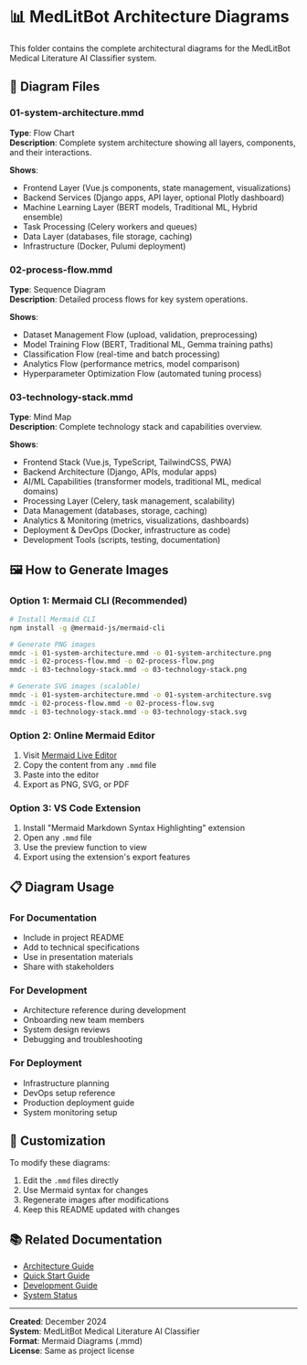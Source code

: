 # 📊 MedLitBot Architecture Diagrams

This folder contains the complete architectural diagrams for the MedLitBot Medical Literature AI Classifier system.

## 📁 Diagram Files

### 01-system-architecture.mmd
**Type**: Flow Chart  
**Description**: Complete system architecture showing all layers, components, and their interactions.

**Shows**:
- Frontend Layer (Vue.js components, state management, visualizations)
- Backend Services (Django apps, API layer, optional Plotly dashboard)
- Machine Learning Layer (BERT models, Traditional ML, Hybrid ensemble)
- Task Processing (Celery workers and queues)
- Data Layer (databases, file storage, caching)
- Infrastructure (Docker, Pulumi deployment)

### 02-process-flow.mmd
**Type**: Sequence Diagram  
**Description**: Detailed process flows for key system operations.

**Shows**:
- Dataset Management Flow (upload, validation, preprocessing)
- Model Training Flow (BERT, Traditional ML, Gemma training paths)
- Classification Flow (real-time and batch processing)
- Analytics Flow (performance metrics, model comparison)
- Hyperparameter Optimization Flow (automated tuning process)

### 03-technology-stack.mmd
**Type**: Mind Map  
**Description**: Complete technology stack and capabilities overview.

**Shows**:
- Frontend Stack (Vue.js, TypeScript, TailwindCSS, PWA)
- Backend Architecture (Django, APIs, modular apps)
- AI/ML Capabilities (transformer models, traditional ML, medical domains)
- Processing Layer (Celery, task management, scalability)
- Data Management (databases, storage, caching)
- Analytics & Monitoring (metrics, visualizations, dashboards)
- Deployment & DevOps (Docker, infrastructure as code)
- Development Tools (scripts, testing, documentation)

## 🖼️ How to Generate Images

### Option 1: Mermaid CLI (Recommended)
```bash
# Install Mermaid CLI
npm install -g @mermaid-js/mermaid-cli

# Generate PNG images
mmdc -i 01-system-architecture.mmd -o 01-system-architecture.png
mmdc -i 02-process-flow.mmd -o 02-process-flow.png
mmdc -i 03-technology-stack.mmd -o 03-technology-stack.png

# Generate SVG images (scalable)
mmdc -i 01-system-architecture.mmd -o 01-system-architecture.svg
mmdc -i 02-process-flow.mmd -o 02-process-flow.svg
mmdc -i 03-technology-stack.mmd -o 03-technology-stack.svg
```

### Option 2: Online Mermaid Editor
1. Visit [Mermaid Live Editor](https://mermaid.live/)
2. Copy the content from any `.mmd` file
3. Paste into the editor
4. Export as PNG, SVG, or PDF

### Option 3: VS Code Extension
1. Install "Mermaid Markdown Syntax Highlighting" extension
2. Open any `.mmd` file
3. Use the preview function to view
4. Export using the extension's export features

## 📋 Diagram Usage

### For Documentation
- Include in project README
- Add to technical specifications
- Use in presentation materials
- Share with stakeholders

### For Development
- Architecture reference during development
- Onboarding new team members
- System design reviews
- Debugging and troubleshooting

### For Deployment
- Infrastructure planning
- DevOps setup reference
- Production deployment guide
- System monitoring setup

## 🔧 Customization

To modify these diagrams:
1. Edit the `.mmd` files directly
2. Use Mermaid syntax for changes
3. Regenerate images after modifications
4. Keep this README updated with changes

## 📚 Related Documentation

- [Architecture Guide](../docs/ARCHITECTURE_GUIDE.md)
- [Quick Start Guide](../docs/QUICK_START.md)
- [Development Guide](../docs/DEVELOPMENT.md)
- [System Status](../docs/SYSTEM_STATUS.md)

---

**Created**: December 2024  
**System**: MedLitBot Medical Literature AI Classifier  
**Format**: Mermaid Diagrams (.mmd)  
**License**: Same as project license
